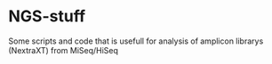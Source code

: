 # NGS-stuff
Some scripts and code that is usefull for analysis of amplicon librarys (NextraXT) from MiSeq/HiSeq
